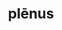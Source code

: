 ---
title: plēnus
meaning: full
ch: eleven
pos: totadjective
femstem: plēn
femend: a
neutstem: plēn
neutend: um
derivative: plenary
f1: yes
f: yes
---